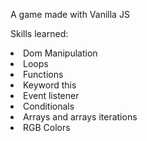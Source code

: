 <p>A game made with Vanilla JS</p>
<p>Skills learned:</p>
<li>Dom Manipulation</li>
<li>Loops</li>
<li>Functions</li>
<li>Keyword this</li>
<li>Event listener</li>
<li>Conditionals</li>
<li>Arrays and arrays iterations</li>
<li>RGB Colors</li>
